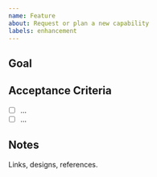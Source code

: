```yaml
---
name: Feature
about: Request or plan a new capability
labels: enhancement
---
```


## Goal
<!-- What problem are we solving? -->

## Acceptance Criteria
- [ ] …
- [ ] …

## Notes
Links, designs, references.